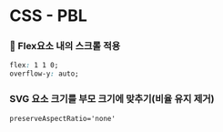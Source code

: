 # CSS - PBL

### 🦋 Flex요소 내의 스크롤 적용

```css
flex: 1 1 0;
overflow-y: auto;
```

### SVG 요소 크기를 부모 크기에 맞추기(비율 유지 제거)

```xml
preserveAspectRatio='none'
```
